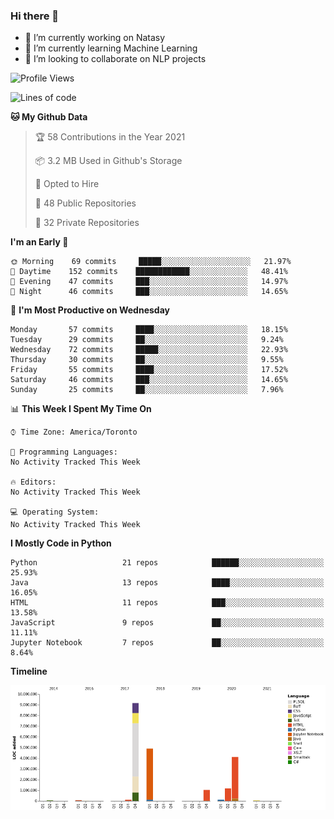 ### Hi there 👋

<!--
**disooqi/disooqi** is a ✨ _special_ ✨ repository because its `README.md` (this file) appears on your GitHub profile.
-->
- 🔭 I’m currently working on Natasy
- 🌱 I’m currently learning Machine Learning
- 👯 I’m looking to collaborate on NLP projects
<!--
- 🤔 I’m looking for help with ...
- 💬 Ask me about ...
- 📫 How to reach me: http://mohamed.eldesouki.ca
- 😄 Pronouns: ...
- ⚡ Fun fact: ...
-->

<!--START_SECTION:waka-->
![Profile Views](http://img.shields.io/badge/Profile%20Views-1-blue)

![Lines of code](https://img.shields.io/badge/From%20Hello%20World%20I%27ve%20Written-72.4%20million%20lines%20of%20code-blue)

**🐱 My Github Data** 

> 🏆 58 Contributions in the Year 2021
 > 
> 📦 3.2 MB Used in Github's Storage 
 > 
> 💼 Opted to Hire
 > 
> 📜 48 Public Repositories 
 > 
> 🔑 32 Private Repositories  
 > 
**I'm an Early 🐤** 

```text
🌞 Morning    69 commits     █████░░░░░░░░░░░░░░░░░░░░   21.97% 
🌆 Daytime    152 commits    ████████████░░░░░░░░░░░░░   48.41% 
🌃 Evening    47 commits     ███░░░░░░░░░░░░░░░░░░░░░░   14.97% 
🌙 Night      46 commits     ███░░░░░░░░░░░░░░░░░░░░░░   14.65%

```
📅 **I'm Most Productive on Wednesday** 

```text
Monday       57 commits     ████░░░░░░░░░░░░░░░░░░░░░   18.15% 
Tuesday      29 commits     ██░░░░░░░░░░░░░░░░░░░░░░░   9.24% 
Wednesday    72 commits     █████░░░░░░░░░░░░░░░░░░░░   22.93% 
Thursday     30 commits     ██░░░░░░░░░░░░░░░░░░░░░░░   9.55% 
Friday       55 commits     ████░░░░░░░░░░░░░░░░░░░░░   17.52% 
Saturday     46 commits     ███░░░░░░░░░░░░░░░░░░░░░░   14.65% 
Sunday       25 commits     ██░░░░░░░░░░░░░░░░░░░░░░░   7.96%

```


📊 **This Week I Spent My Time On** 

```text
⌚︎ Time Zone: America/Toronto

💬 Programming Languages: 
No Activity Tracked This Week

🔥 Editors: 
No Activity Tracked This Week

💻 Operating System: 
No Activity Tracked This Week

```

**I Mostly Code in Python** 

```text
Python                   21 repos            ██████░░░░░░░░░░░░░░░░░░░   25.93% 
Java                     13 repos            ████░░░░░░░░░░░░░░░░░░░░░   16.05% 
HTML                     11 repos            ███░░░░░░░░░░░░░░░░░░░░░░   13.58% 
JavaScript               9 repos             ██░░░░░░░░░░░░░░░░░░░░░░░   11.11% 
Jupyter Notebook         7 repos             ██░░░░░░░░░░░░░░░░░░░░░░░   8.64%

```


**Timeline**

![Chart not found](https://raw.githubusercontent.com/disooqi/disooqi/master/charts/bar_graph.png) 


<!--END_SECTION:waka-->

